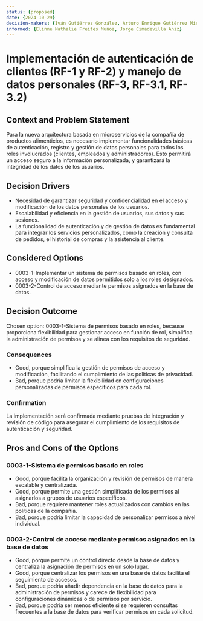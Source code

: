 ```yaml
---
status: {proposed}
date: {2024-10-29}
decision-makers: {Iván Gutiérrez González, Arturo Enrique Gutiérrez Mirandona}
informed: {Elinne Nathalie Freites Muñoz, Jorge Cimadevilla Aniz}
--- 
```


# Implementación de autenticación de clientes (RF-1 y RF-2) y manejo de datos personales (RF-3, RF-3.1, RF-3.2)

## Context and Problem Statement

Para la nueva arquitectura basada en microservicios de la compañía de productos alimenticios, es necesario implementar funcionalidades básicas de autenticación, registro y gestión de datos personales para todos los roles involucrados (clientes, empleados y administradores). Esto permitirá un acceso seguro a la información personalizada, y garantizará la integridad de los datos de los usuarios.

## Decision Drivers

* Necesidad de garantizar seguridad y confidencialidad en el acceso y modificación de los datos personales de los usuarios.
* Escalabilidad y eficiencia en la gestión de usuarios, sus datos y sus sesiones.
* La funcionalidad de autenticación y de gestión de datos es fundamental para integrar los servicios personalizados, como la creación y consulta de pedidos, el historial de compras y la asistencia al cliente.

## Considered Options

* 0003-1-Implementar un sistema de permisos basado en roles, con acceso y modificación de datos permitidos solo a los roles designados.
* 0003-2-Control de acceso mediante permisos asignados en la base de datos.

## Decision Outcome

Chosen option: 0003-1-Sistema de permisos basado en roles, because proporciona flexibilidad para gestionar acceso en función de rol, simplifica la administración de permisos y se alinea con los requisitos de seguridad.

### Consequences

* Good, porque simplifica la gestión de permisos de acceso y modificación, facilitando el cumplimiento de las políticas de privacidad.
* Bad, porque podría limitar la flexibilidad en configuraciones personalizadas de permisos específicos para cada rol.

### Confirmation

La implementación será confirmada mediante pruebas de integración y revisión de código para asegurar el cumplimiento de los requisitos de autenticación y seguridad.

## Pros and Cons of the Options

### 0003-1-Sistema de permisos basado en roles

* Good, porque facilita la organización y revisión de permisos de manera escalable y centralizada.
* Good, porque permite una gestión simplificada de los permisos al asignarlos a grupos de usuarios específicos.
* Bad, porque requiere mantener roles actualizados con cambios en las políticas de la compañía.
* Bad, porque podría limitar la capacidad de personalizar permisos a nivel individual.

### 0003-2-Control de acceso mediante permisos asignados en la base de datos

* Good, porque permite un control directo desde la base de datos y centraliza la asignación de permisos en un solo lugar.
* Good, porque centralizar los permisos en una base de datos facilita el seguimiento de accesos.
* Bad, porque podría añadir dependencia en la base de datos para la administración de permisos y carece de flexibilidad para configuraciones dinámicas o de permisos por servicio.
* Bad, porque podría ser menos eficiente si se requieren consultas frecuentes a la base de datos para verificar permisos en cada solicitud.
